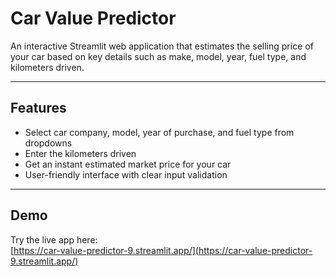 # Car Value Predictor

An interactive Streamlit web application that estimates the selling price of your car based on key details such as make, model, year, fuel type, and kilometers driven.

---

## Features

- Select car company, model, year of purchase, and fuel type from dropdowns
- Enter the kilometers driven
- Get an instant estimated market price for your car
- User-friendly interface with clear input validation

---

## Demo

Try the live app here:  
[https://car-value-predictor-9.streamlit.app/](https://car-value-predictor-9.streamlit.app/)
